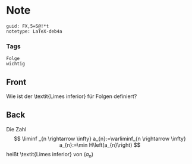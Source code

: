 # Note
```
guid: FX,5=S@!*t
notetype: LaTeX-deb4a
```

### Tags
```
Folge
wichtig
```

## Front
Wie ist der \textit{Limes inferior} für Folgen definiert?

## Back
Die Zahl
$$
\liminf _{n \rightarrow \infty} a_{n}:=\varliminf_{n \rightarrow \infty} a_{n}:=\min H\left(a_{n}\right)
$$
heißt \textit{Limes inferior} von $\left(a_{n}\right)$
